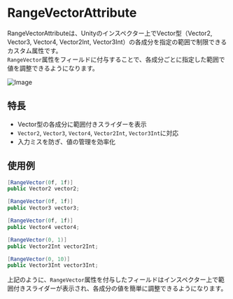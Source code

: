 ﻿# RangeVectorAttribute

RangeVectorAttributeは、Unityのインスペクター上でVector型（Vector2, Vector3, Vector4, Vector2Int, Vector3Int）の各成分を指定の範囲で制限できるカスタム属性です。  
`RangeVector`属性をフィールドに付与することで、各成分ごとに指定した範囲で値を調整できるようになります。

![Image](https://github-production-user-asset-6210df.s3.amazonaws.com/124390814/469567962-289717c2-fed1-4d4a-a6ef-152af5d9cbd7.png?X-Amz-Algorithm=AWS4-HMAC-SHA256&X-Amz-Credential=AKIAVCODYLSA53PQK4ZA%2F20250723%2Fus-east-1%2Fs3%2Faws4_request&X-Amz-Date=20250723T052901Z&X-Amz-Expires=300&X-Amz-Signature=4d5ca691b5a6877106ac14f3810f77cec085a18ed7541bc525171bbb8a5e57da&X-Amz-SignedHeaders=host)

## 特長

- Vector型の各成分に範囲付きスライダーを表示
- `Vector2`, `Vector3`, `Vector4`, `Vector2Int`, `Vector3Int`に対応
- 入力ミスを防ぎ、値の管理を効率化

## 使用例

```csharp
[RangeVector(0f, 1f)]
public Vector2 vector2;

[RangeVector(0f, 1f)]
public Vector3 vector3;

[RangeVector(0f, 1f)]
public Vector4 vector4;

[RangeVector(0, 1)]
public Vector2Int vector2Int;

[RangeVector(0, 10)]
public Vector3Int vector3Int;
```


上記のように、`RangeVector`属性を付与したフィールドはインスペクター上で範囲付きスライダーが表示され、各成分の値を簡単に調整できるようになります。
